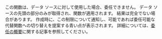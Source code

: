 
この関数は、データ ソースに対して使用した場合、委任できません。 データ ソースの先頭の部分のみが取得され、関数が適用されます。 結果は完全でない場合があります。  作成時に、この制限について通知し、可能であれば委任可能な代替関数への切り替えを提案する青い点が表示されます。 詳細については、[委任の概要](../articles/delegation-overview.md)に関する記事を参照してください。

